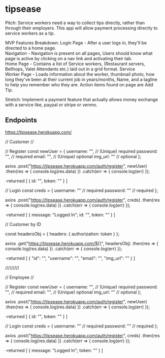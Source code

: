 # tipsease

Pitch: Service workers need a way to collect tips directly, rather than through their employers. This app will allow payment processing directly to service workers as a tip.

MVP Features Breakdown: Login Page - After a user logs in, they'll be directed to a home page.  
Navigation - Navigation is present on all pages, Users should know what page is active by clicking on a nav link and activating their tab.  
Home Page - Contains a list of Service workers, (Restaurant servers, Bellhops, Valet Attendants etc.) laid out in a grid format. Service  
Worker Page - Loads information about the worker, thumbnail photo, how long they've been at their current job in years/months, Name, and a tagline to help you remember who they are. Action items found on page are Add Tip.

Stretch: Implement a payment feature that actually allows money exchange with a service like, paypal or stripe or venmo.

## Endpoints

https://tipsease.herokuapp.com/

// Customer //

// Register
const newUser = {
username: "", // (Unique) required
password: "", // required
email: "", // (Unique) optional
img_url: "" // optional
};

axios
.post("https://tipsease.herokuapp.com/auth/register", newUser)
.then(res => {
console.log(res.data)
})
.catch(err => {
console.log(err)
});

-returned
[
{
id: "",
token: ""
}
]

// Login
const creds = {
username: "" // required
password: "" // required
};

axios
.post("https://tipsease.herokuapp.com/auth/register", creds)
.then(res => {
console.log(res.data)
})
.catch(err => {
console.log(err)
});

-returned
[
{
message: "Logged In";
id: "",
token: ""
}
]

// Customer by ID

const headersObj = {
headers: {
authorization: token
}
};

axios
.get("https://tipsease.herokuapp.com/${}", headersObj)
.then(res => {
console.log(res.data)
})
.catch(err => {
console.log(err)
});

-returned
[
{
"id": "",
"username": "",
"email": "",
"img_url": ""
}
]

/////////

// Employee //

// Register
const newUser = {
username: "", // (Unique) required
password: "", // required
email: "", // (Unique) optional
img_url: "" // optional
};

axios
.post("https://tipsease.herokuapp.com/auth/register", newUser)
.then(res => {
console.log(res.data)
})
.catch(err => {
console.log(err)
});

-returned
[
{
id: "",
token: ""
}
]

// Login
const creds = {
username: "" // required
password: "" // required
};

axios
.post("https://tipsease.herokuapp.com/auth/register", creds)
.then(res => {
console.log(res.data)
})
.catch(err => {
console.log(err)
});

-returned
[
{
message: "Logged In";
token: ""
}
]
